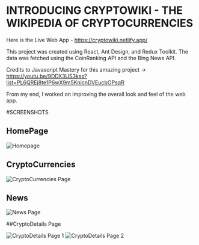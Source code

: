 # INTRODUCING CRYPTOWIKI - THE WIKIPEDIA OF CRYPTOCURRENCIES

Here is the Live Web App - https://cryptowiki.netlify.app/

This project was created using React, Ant Design, and Redux Toolkit. The data was fetched using the CoinRanking API and the Bing News API. 

Credits to Javascript Mastery for this amazing project -> https://youtu.be/9DDX3US3kss?list=PL6QREj8te1P6wX9m5KnicnDVEucbOPsqR

From my end, I worked on improving the overall look and feel of the web app. 


#SCREENSHOTS

## HomePage

![Homepage](https://user-images.githubusercontent.com/30632603/166135511-20534173-ca67-4c4a-8bd2-530240e05d25.png)

## CryptoCurrencies

![CryptoCurrencies Page](https://user-images.githubusercontent.com/30632603/166135562-d805e2ba-72e5-43ce-9499-5f92b23afabe.png)

## News
![News Page](https://user-images.githubusercontent.com/30632603/166135524-3e6eb86a-4548-4129-a7e9-d571519edafb.png)

##CryptoDetails Page 

![CryptoDetails Page 1](https://user-images.githubusercontent.com/30632603/166135521-0a1bb95d-9eff-4dea-9401-b660e27223bd.png)
![CryptoDetails Page 2](https://user-images.githubusercontent.com/30632603/166135522-26c22733-cde3-427a-813e-329d60593717.png)


